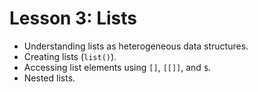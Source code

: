 # Lesson 3: Lists

* Understanding lists as heterogeneous data structures.
* Creating lists (`list()`).
* Accessing list elements using `[]`, `[[]]`, and `$`.
* Nested lists.
